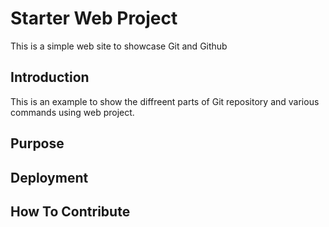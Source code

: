 # Starter Web Project

This is a simple web site to showcase Git and Github

## Introduction

This is an example to show the diffreent parts of Git repository and various commands using web project.

## Purpose

## Deployment

## How To Contribute
